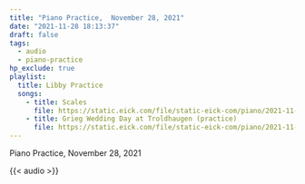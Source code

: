 ```yaml
---
title: "Piano Practice,  November 28, 2021"
date: "2021-11-28 18:13:37"
draft: false
tags:
  - audio
  - piano-practice
hp_exclude: true
playlist:
  title: Libby Practice
  songs:
    - title: Scales
      file: https://static.eick.com/file/static-eick-com/piano/2021-11-28-001.mp3
    - title: Grieg Wedding Day at Troldhaugen (practice)
      file: https://static.eick.com/file/static-eick-com/piano/2021-11-28-002.mp3
---
```


Piano Practice, November 28, 2021

<!--more-->

{{< audio >}}
